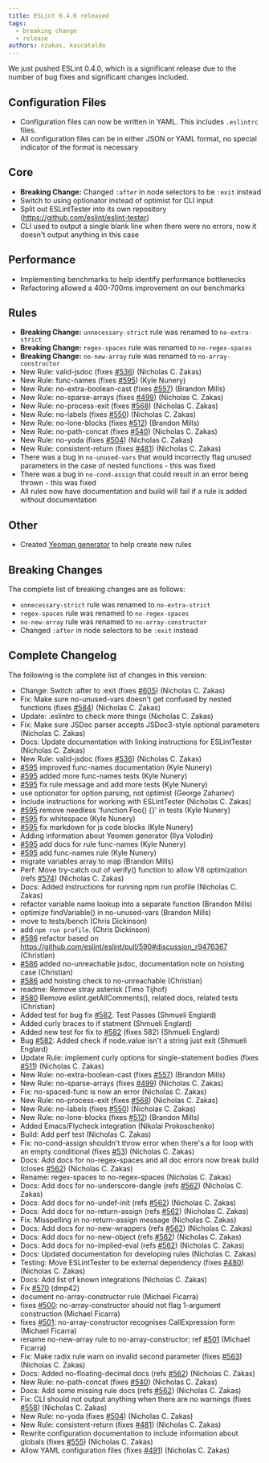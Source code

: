 ```yaml
---
title: ESLint 0.4.0 released
tags:
  - breaking change
  - release
authors: nzakas, kaicataldo
---
```


We just pushed ESLint 0.4.0, which is a significant release due to the number of bug fixes and significant changes included.

## Configuration Files

* Configuration files can now be written in YAML. This includes `.eslintrc` files.
* All configuration files can be in either JSON or YAML format, no special indicator of the format is necessary

## Core

* **Breaking Change:** Changed `:after` in node selectors to be `:exit` instead
* Switch to using optionator instead of optimist for CLI input
* Split out ESLintTester into its own repository (https://github.com/eslint/eslint-tester)
* CLI used to output a single blank line when there were no errors, now it doesn't output anything in this case

## Performance

* Implementing benchmarks to help identify performance bottlenecks
* Refactoring allowed a 400-700ms improvement on our benchmarks

## Rules

* **Breaking Change:** `unnecessary-strict` rule was renamed to `no-extra-strict`
* **Breaking Change:** `regex-spaces` rule was renamed to `no-regex-spaces`
* **Breaking Change:** `no-new-array` rule was renamed to `no-array-constructor`
* New Rule: valid-jsdoc (fixes [#536](https://github.com/eslint/eslint/issues/536)) (Nicholas C. Zakas)
* New Rule: func-names (fixes [#595](https://github.com/eslint/eslint/issues/595)) (Kyle Nunery)
* New Rule: no-extra-boolean-cast (fixes [#557](https://github.com/eslint/eslint/issues/557)) (Brandon Mills)
* New Rule: no-sparse-arrays (fixes [#499](https://github.com/eslint/eslint/issues/499)) (Nicholas C. Zakas)
* New Rule: no-process-exit (fixes [#568](https://github.com/eslint/eslint/issues/568)) (Nicholas C. Zakas)
* New Rule: no-labels (fixes [#550](https://github.com/eslint/eslint/issues/550)) (Nicholas C. Zakas)
* New Rule: no-lone-blocks (fixes [#512](https://github.com/eslint/eslint/issues/512)) (Brandon Mills)
* New Rule: no-path-concat (fixes [#540](https://github.com/eslint/eslint/issues/540)) (Nicholas C. Zakas)
* New Rule: no-yoda (fixes [#504](https://github.com/eslint/eslint/issues/504)) (Nicholas C. Zakas)
* New Rule: consistent-return (fixes [#481](https://github.com/eslint/eslint/issues/481)) (Nicholas C. Zakas)
* There was a bug in `no-unused-vars` that would incorrectly flag unused parameters in the case of nested functions - this was fixed
* There was a bug in `no-cond-assign` that could result in an error being thrown - this was fixed
* All rules now have documentation and build will fail if a rule is added without documentation

## Other

* Created [Yeoman generator](https://github.com/eslint/generator-eslint) to help create new rules

## Breaking Changes

The complete list of breaking changes are as follows:

* `unnecessary-strict` rule was renamed to `no-extra-strict`
* `regex-spaces` rule was renamed to `no-regex-spaces`
* `no-new-array` rule was renamed to `no-array-constructor`
* Changed `:after` in node selectors to be `:exit` instead

## Complete Changelog

The following is the complete list of changes in this version:

* Change: Switch :after to :exit (fixes [#605](https://github.com/eslint/eslint/issues/605)) (Nicholas C. Zakas)
* Fix: Make sure no-unused-vars doesn't get confused by nested functions (fixes [#584](https://github.com/eslint/eslint/issues/584)) (Nicholas C. Zakas)
* Update: .eslintrc to check more things (Nicholas C. Zakas)
* Fix: Make sure JSDoc parser accepts JSDoc3-style optional parameters (Nicholas C. Zakas)
* Docs: Update documentation with linking instructions for ESLintTester (Nicholas C. Zakas)
* New Rule: valid-jsdoc (fixes [#536](https://github.com/eslint/eslint/issues/536)) (Nicholas C. Zakas)
* [#595](https://github.com/eslint/eslint/issues/595) improved func-names documentation (Kyle Nunery)
* [#595](https://github.com/eslint/eslint/issues/595) added more func-names tests (Kyle Nunery)
* [#595](https://github.com/eslint/eslint/issues/595) fix rule message and add more tests (Kyle Nunery)
* use optionator for option parsing, not optimist (George Zahariev)
* Include instructions for working with ESLintTester (Nicholas C. Zakas)
* [#595](https://github.com/eslint/eslint/issues/595) remove needless 'function Foo() {}' in tests (Kyle Nunery)
* [#595](https://github.com/eslint/eslint/issues/595) fix whitespace (Kyle Nunery)
* [#595](https://github.com/eslint/eslint/issues/595) fix markdown for js code blocks (Kyle Nunery)
* Adding information about Yeomen generator (Ilya Volodin)
* [#595](https://github.com/eslint/eslint/issues/595) add docs for rule func-names (Kyle Nunery)
* [#595](https://github.com/eslint/eslint/issues/595) add func-names rule (Kyle Nunery)
* migrate variables array to map (Brandon Mills)
* Perf: Move try-catch out of verify() function to allow V8 optimization (refs [#574](https://github.com/eslint/eslint/issues/574)) (Nicholas C. Zakas)
* Docs: Added instructions for running npm run profile (Nicholas C. Zakas)
* refactor variable name lookup into a separate function (Brandon Mills)
* optimize findVariable() in no-unused-vars (Brandon Mills)
* move to tests/bench (Chris Dickinson)
* add `npm run profile`. (Chris Dickinson)
* [#586](https://github.com/eslint/eslint/issues/586) refactor based on https://github.com/eslint/eslint/pull/590#discussion_r9476367 (Christian)
* [#586](https://github.com/eslint/eslint/issues/586) added no-unreachable jsdoc, documentation note on hoisting case (Christian)
* [#586](https://github.com/eslint/eslint/issues/586) add hoisting check to no-unreachable (Christian)
* readme: Remove stray asterisk (Timo Tijhof)
* [#580](https://github.com/eslint/eslint/issues/580) Remove eslint.getAllComments(), related docs, related tests (Christian)
* Added test for bug fix [#582](https://github.com/eslint/eslint/issues/582). Test Passes (Shmueli Englard)
* Added curly braces to if statment (Shmueli Englard)
* Added new test for fix to [#582](https://github.com/eslint/eslint/issues/582) (fixes 582) (Shmueli Englard)
* Bug [#582](https://github.com/eslint/eslint/issues/582): Added check if node.value isn't a string just exit (Shmueli Englard)
* Update Rule: implement curly options for single-statement bodies (fixes [#511](https://github.com/eslint/eslint/issues/511)) (Nicholas C. Zakas)
* New Rule: no-extra-boolean-cast (fixes [#557](https://github.com/eslint/eslint/issues/557)) (Brandon Mills)
* New Rule: no-sparse-arrays (fixes [#499](https://github.com/eslint/eslint/issues/499)) (Nicholas C. Zakas)
* Fix: no-spaced-func is now an error (Nicholas C. Zakas)
* New Rule: no-process-exit (fixes [#568](https://github.com/eslint/eslint/issues/568)) (Nicholas C. Zakas)
* New Rule: no-labels (fixes [#550](https://github.com/eslint/eslint/issues/550)) (Nicholas C. Zakas)
* New Rule: no-lone-blocks (fixes [#512](https://github.com/eslint/eslint/issues/512)) (Brandon Mills)
* Added Emacs/Flycheck integration (Nikolai Prokoschenko)
* Build: Add perf test (Nicholas C. Zakas)
* Fix: no-cond-assign shouldn't throw error when there's a for loop with an empty conditional (fixes [#53](https://github.com/eslint/eslint/issues/53)) (Nicholas C. Zakas)
* Docs: Add docs for no-regex-spaces and all doc errors now break build (closes [#562](https://github.com/eslint/eslint/issues/562)) (Nicholas C. Zakas)
* Rename: regex-spaces to no-regex-spaces (Nicholas C. Zakas)
* Docs: Add docs for no-underscore-dangle (refs [#562](https://github.com/eslint/eslint/issues/562)) (Nicholas C. Zakas)
* Docs: Add docs for no-undef-init (refs [#562](https://github.com/eslint/eslint/issues/562)) (Nicholas C. Zakas)
* Docs: Add docs for no-return-assign (refs [#562](https://github.com/eslint/eslint/issues/562)) (Nicholas C. Zakas)
* Fix: Misspelling in no-return-assign message (Nicholas C. Zakas)
* Docs: Add docs for no-new-wrappers (refs [#562](https://github.com/eslint/eslint/issues/562)) (Nicholas C. Zakas)
* Docs: Add docs for no-new-object (refs [#562](https://github.com/eslint/eslint/issues/562)) (Nicholas C. Zakas)
* Docs: Add docs for no-implied-eval (refs [#562](https://github.com/eslint/eslint/issues/562)) (Nicholas C. Zakas)
* Docs: Updated documentation for developing rules (Nicholas C. Zakas)
* Testing: Move ESLintTester to be external dependency (fixes [#480](https://github.com/eslint/eslint/issues/480)) (Nicholas C. Zakas)
* Docs: Add list of known integrations (Nicholas C. Zakas)
* Fix [#570](https://github.com/eslint/eslint/issues/570) (dmp42)
* document no-array-constructor rule (Michael Ficarra)
* fixes [#500](https://github.com/eslint/eslint/issues/500): no-array-constructor should not flag 1-argument construction (Michael Ficarra)
* fixes [#501](https://github.com/eslint/eslint/issues/501): no-array-constructor recognises CallExpression form (Michael Ficarra)
* rename no-new-array rule to no-array-constructor; ref [#501](https://github.com/eslint/eslint/issues/501) (Michael Ficarra)
* Fix: Make radix rule warn on invalid second parameter (fixes [#563](https://github.com/eslint/eslint/issues/563)) (Nicholas C. Zakas)
* Docs: Added no-floating-decimal docs (refs [#562](https://github.com/eslint/eslint/issues/562)) (Nicholas C. Zakas)
* New Rule: no-path-concat (fixes [#540](https://github.com/eslint/eslint/issues/540)) (Nicholas C. Zakas)
* Docs: Add some missing rule docs (refs [#562](https://github.com/eslint/eslint/issues/562)) (Nicholas C. Zakas)
* Fix: CLI should not output anything when there are no warnings (fixes [#558](https://github.com/eslint/eslint/issues/558)) (Nicholas C. Zakas)
* New Rule: no-yoda (fixes [#504](https://github.com/eslint/eslint/issues/504)) (Nicholas C. Zakas)
* New Rule: consistent-return (fixes [#481](https://github.com/eslint/eslint/issues/481)) (Nicholas C. Zakas)
* Rewrite configuration documentation to include information about globals (fixes [#555](https://github.com/eslint/eslint/issues/555)) (Nicholas C. Zakas)
* Allow YAML configuration files (fixes [#491](https://github.com/eslint/eslint/issues/491)) (Nicholas C. Zakas)

